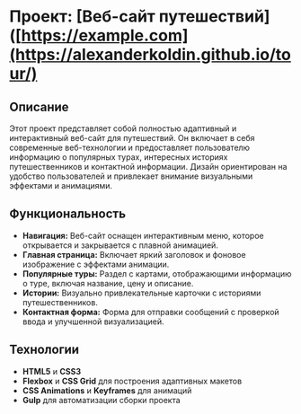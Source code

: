 # Проект:  [Веб-сайт путешествий]([https://example.com](https://alexanderkoldin.github.io/tour/)

## Описание

Этот проект представляет собой полностью адаптивный и интерактивный веб-сайт для путешествий. Он включает в себя современные веб-технологии и предоставляет пользователю информацию о популярных турах, интересных историях путешественников и контактной информации. Дизайн ориентирован на удобство пользователей и привлекает внимание визуальными эффектами и анимациями.

## Функциональность

- **Навигация:** Веб-сайт оснащен интерактивным меню, которое открывается и закрывается с плавной анимацией.
- **Главная страница:** Включает яркий заголовок и фоновое изображение с эффектами анимации.
- **Популярные туры:** Раздел с картами, отображающими информацию о туре, включая название, цену и описание.
- **Истории:** Визуально привлекательные карточки с историями путешественников.
- **Контактная форма:** Форма для отправки сообщений с проверкой ввода и улучшенной визуализацией.

## Технологии

- **HTML5** и **CSS3**
- **Flexbox** и **CSS Grid** для построения адаптивных макетов
- **CSS Animations** и **Keyframes** для анимаций
- **Gulp** для автоматизации сборки проекта

